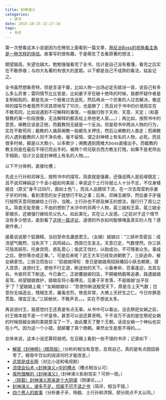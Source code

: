 ```yaml
---
title: 封神演义
categories:
  - 读书
date: 2015-10-25 22:27:16
tags:
  - 书评
---
```


第一次想看这本小说是因为在微信上面看到一篇文章，[用反派Boss的视角看主角是一种怎样的体验](http://mp.weixin.qq.com/s?__biz=MjM5NDAyNjU0MA==&mid=214244562&idx=4&sn=d6b891a77c883d5a532d6e76636672de&scene=0#rd)。故事写的很有趣，于是萌生了去看原著的想法；

<!-- more -->

期望越高，失望也越大。勉勉强强看完了全书，估计是自己没有看懂，看完之后实在不敢恭维；与四大名著的有很大的差距。以下都是自己不成熟的看法，姑妄记之。

全书虽然想象奇特，但是言语干瘪，比如人物一出场必定先赋诗一首，说自己有多么多么厉害；雷同情节比比皆是，比如姜子牙在破十绝阵的时候，我都怀疑作者是复制粘贴的，都是先派一个弱者过去送死，然后再派一个厉害的人过去解决，像这样的描写作者竟然不厌其烦地写了10次，也是醉了；而且对于书中的价值观实在不敢苟同，比如说遇到不可解释的事情，一股脑归咎于天命、天意、天定；（和基督教的某一阶段很像，无法解释的都丢给上帝他老人家。。。）；再比如，按照书中的意思，阐教应该是正统，而截教则无疑是一个反派。但是观书中两派人物的行为，实在不敢苟同；截教的人擒获阐教一般都先关押住，然后让阐教的人救走；而阐教的人遇到截教的人则干净杀绝，毫不留情，谓之封神榜上有名的人物，必死。而且很多时候，都是以大欺小，以多欺少；阐教遇到困难大boss直接出手。而截教的教主则是在最后不得已而出手的，被两个师兄联合西方教主打残，如果不是老师出手相助，估计又会是封神榜上有名的人物。。。

以下不分体例，直接吐槽；

先说土行孙和邓婵玉，按照书中的描写，简直就是强暴，还强说两人是前缘既定；且不说邓婵娟这个千金小姐如何美丽；单说这个土行孙就让人十分不忿，不仅身矮貌丑（原文“身不过四尺，面如土色”），而且人品猥琐下流，在一次去周营刺杀姜子牙的时候，看到漂亮的女子就想行不轨之事；后来，邓婵玉被俘，然后姜子牙强行按照天意将她嫁给土行孙，当晚，土行孙也不顾及婵玉的想法，强行行了周公之礼。简直无耻至极；不由的想到了水浒中的另两个人物，扈三娘和王英，扈三娘全家被杀，还被强行嫁给杀父仇人。如此美化，实在让人反感。（之前对于这个情节没有多少想法，直到看了[这样一篇评论](http://news.ifeng.com/a/20150730/44308982_0.shtml)，道德的外衣如何能够掩盖真实的人性？感谢作者。）

接着说说那个狐狸精，当初受命去蛊惑君王。（女娲）娘娘曰：“三妖听吾密旨：成汤望气黯然，当失天下；凤鸣岐山，西周已生圣主。天意已定，气数使然。你三妖可隐其妖形，托身宫院，惑乱君心；俟武王伐纣，以助成功，不可残害众生。事成之后，使你等亦成正果。”。可是后来呢？武王大军已经攻进朝歌了，三妖逃命，被女娲拿住。三妖泣而告曰：“启娘娘得知：昔日是娘娘用招妖幡招小妖去朝歌，潜入宫禁，迷惑纣王，使他不行正道，断送他的天下。小畜奉命，百事逢迎，去其左右，令彼将天下断送。今已垂亡，正欲覆娘娘钧旨，不期被杨戬等追袭，路遇娘娘圣驾，尚望娘娘救护，娘娘反将小畜缚去，见姜子牙发落，不是娘娘‘出乎反乎’了？望娘娘上裁！”女娲娘娘曰：“吾使你断送殷受天下，原是合上天气数；岂意你无端造业，残贼生灵，屠毒忠烈，惨恶异常，大拂上天好生之仁。今日你罪恶贯盈，理宜正法。”三妖俯伏，不敢声言。。。实在不想说太多。

再说说纣王，我感觉纣王还真是有点无辜。从书中可以看出，没去祭祀女娲之前，纣王根本就不是一个坏皇帝。甚至可以说还算贤明。千不该万不该的是在祭祀女娲的时候觊觎女娲的美貌意淫了一下，由此覆灭了整个王朝。话说女娲一个神仙也实在小气。因为这一个小错，就颠覆了真个商朝。果然女生是惹不得的。。。

总体来说，这本小说还算将就吧。在豆瓣上看到一些不错的书评；记录如下：

*   [解密《封神榜》（精简版）](http://book.douban.com/review/6538466/)（分析的相当有意思，反观自己，真的是有点囫囵吞枣了。鲸吞牛饮似的阅读何时才能改变。）
*   [这就是成长啊](http://book.douban.com/review/5431793/)（对比小说和电视剧）
*   [流氓会仙术 <封神演义>中的槽点](http://book.douban.com/review/5504186/)（槽点相当认可）
*   [我所理解的《封神演义》](http://book.douban.com/review/1284301/)（封神演义影射现实？可供一观。）
*   [（转载）封神演义原来是个大阴谋](http://book.douban.com/review/7565765/)（阴谋论。。。）
*   [封神演义，诸多不足，但属不可不读之书](http://book.douban.com/review/6960510/)（简评，相当不错。）
*   [四个男人的故事](http://book.douban.com/review/1902187/)（分析姜子牙，杨戬、土行孙和洪锦，部分观点不太认同。）
